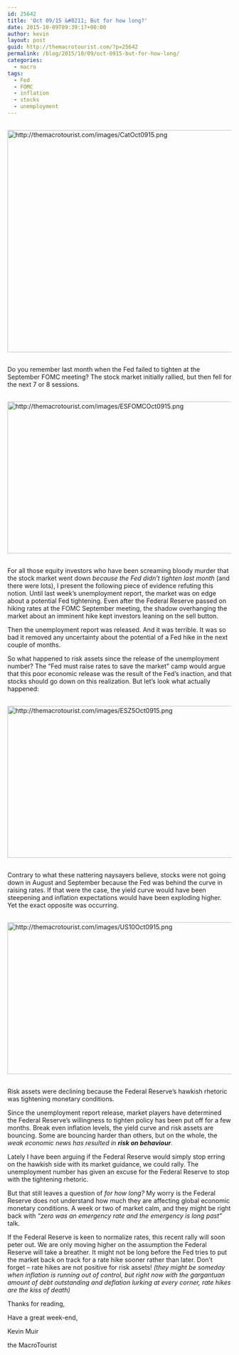 ```yaml
---
id: 25642
title: 'Oct 09/15 &#8211; But for how long?'
date: 2015-10-09T09:39:17+00:00
author: kevin
layout: post
guid: http://themacrotourist.com/?p=25642
permalink: /blog/2015/10/09/oct-0915-but-for-how-long/
categories:
  - macro
tags:
  - Fed
  - FOMC
  - inflation
  - stocks
  - unemployment
---
```


  <img src="http://themacrotourist.com/images/CatOct0915.png" style="margin:30px auto;display:block;" alt="http://themacrotourist.com/images/CatOct0915.png" width="600" height="500">

Do you remember last month when the Fed failed to tighten at the September FOMC meeting? The stock market initially rallied, but then fell for the next 7 or 8 sessions.


  <img src="http://themacrotourist.com/images/ESFOMCOct0915.png" style="margin:30px auto;display:block;" alt="http://themacrotourist.com/images/ESFOMCOct0915.png" width="600" height="342">

For all those equity investors who have been screaming bloody murder that the stock market went down _because the Fed didn&#8217;t tighten last month_ (and there were lots), I present the following piece of evidence refuting this notion. Until last week&#8217;s unemployment report, the market was on edge about a potential Fed tightening. Even after the Federal Reserve passed on hiking rates at the FOMC September meeting, the shadow overhanging the market about an imminent hike kept investors leaning on the sell button. 

Then the unemployment report was released. And it was terrible. It was so bad it removed any uncertainty about the potential of a Fed hike in the next couple of months.

So what happened to risk assets since the release of the unemployment number? The &#8220;Fed must raise rates to save the market&#8221; camp would argue that this poor economic release was the result of the Fed&#8217;s inaction, and that stocks should go down on this realization. But let&#8217;s look what actually happened:


  <img src="http://themacrotourist.com/images/ESZ5Oct0915.png" style="margin:30px auto;display:block;" alt="http://themacrotourist.com/images/ESZ5Oct0915.png" width="600" height="342">

Contrary to what these nattering naysayers believe, stocks were not going down in August and September because the Fed was behind the curve in raising rates. If that were the case, the yield curve would have been steepening and inflation expectations would have been exploding higher. Yet the exact opposite was occurring.


  <img src="http://themacrotourist.com/images/US10Oct0915.png" style="margin:30px auto;display:block;" alt="http://themacrotourist.com/images/US10Oct0915.png" width="600" height="342">

Risk assets were declining because the Federal Reserve&#8217;s hawkish rhetoric was tightening monetary conditions. 

Since the unemployment report release, market players have determined the Federal Reserve&#8217;s willingness to tighten policy has been put off for a few months. Break even inflation levels, the yield curve and risk assets are bouncing. Some are bouncing harder than others, but on the whole, the _weak economic news has resulted in **risk on behaviour**_.

Lately I have been arguing if the Federal Reserve would simply stop erring on the hawkish side with its market guidance, we could rally. The unemployment number has given an excuse for the Federal Reserve to stop with the tightening rhetoric. 

But that still leaves a question of _for how long?_ My worry is the Federal Reserve does not understand how much they are affecting global economic monetary conditions. A week or two of market calm, and they might be right back with _&#8220;zero was an emergency rate and the emergency is long past&#8221;_ talk. 

If the Federal Reserve is keen to normalize rates, this recent rally will soon peter out. We are only moving higher on the assumption the Federal Reserve will take a breather. It might not be long before the Fed tries to put the market back on track for a rate hike sooner rather than later. Don&#8217;t forget &#8211; rate hikes are not positive for risk assets! _(they might be someday when inflation is running out of control, but right now with the gargantuan amount of debt outstanding and deflation lurking at every corner, rate hikes are the kiss of death)_

Thanks for reading,
  
Have a great week-end,
  
Kevin Muir
  
the MacroTourist
